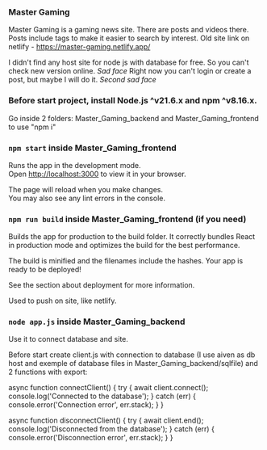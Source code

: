 ### Master Gaming

Master Gaming is a gaming news site. There are posts and videos there. Posts include tags to make it easier to search by interest.
Old site link on netlify - https://master-gaming.netlify.app/ 

I didn't find any host site for node js with database for free. So you can't check new version online. *Sad face*
Right now you can't login or create a post, but maybe I will do it. *Second sad face*
### Before start project, install Node.js ^v21.6.x and npm ^v8.16.x.

Go inside 2 folders: Master_Gaming_backend and Master_Gaming_frontend to use "npm i"

### `npm start` inside Master_Gaming_frontend

Runs the app in the development mode.\
Open [http://localhost:3000](http://localhost:3000) to view it in your browser.

The page will reload when you make changes.\
You may also see any lint errors in the console.

### `npm run build` inside Master_Gaming_frontend (if you need)

Builds the app for production to the build folder.
It correctly bundles React in production mode and optimizes the build for the best performance.

The build is minified and the filenames include the hashes.
Your app is ready to be deployed!

See the section about deployment for more information.

Used to push on site, like netlify.

### `node app.js` inside Master_Gaming_backend

Use it to connect database and site.

Before start create client.js with connection to database (I use aiven as db host and exemple of database files in Master_Gaming_backend/sqlfile) and 2 functions with export:

async function connectClient() {
    try {
        await client.connect();
        console.log('Connected to the database');
    } catch (err) {
        console.error('Connection error', err.stack);
    }
}

async function disconnectClient() {
    try {
        await client.end();
        console.log('Disconnected from the database');
    } catch (err) {
        console.error('Disconnection error', err.stack);
    }
}
